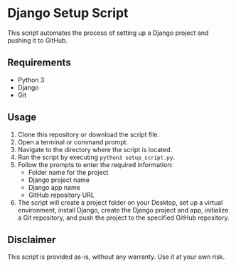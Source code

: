 # Django Setup Script

This script automates the process of setting up a Django project and pushing it to GitHub.

## Requirements

- Python 3
- Django
- Git

## Usage

1. Clone this repository or download the script file.
2. Open a terminal or command prompt.
3. Navigate to the directory where the script is located.
4. Run the script by executing `python3 setup_script.py`.
5. Follow the prompts to enter the required information:
   - Folder name for the project
   - Django project name
   - Django app name
   - GitHub repository URL
6. The script will create a project folder on your Desktop, set up a virtual environment, install Django, create the Django project and app, initialize a Git repository, and push the project to the specified GitHub repository.

## Disclaimer

This script is provided as-is, without any warranty. Use it at your own risk.

